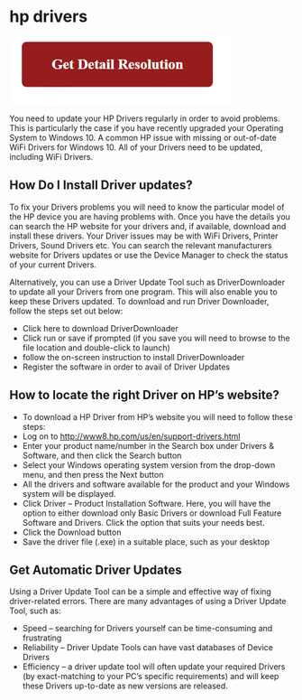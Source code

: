 # hp drivers

[![hp drivers](gett-detail.png)](https://hp-drivers.github.io/)

You need to update your HP Drivers regularly in order to avoid problems. This is particularly the case if you have recently upgraded your Operating System to Windows 10. A common HP issue with missing or out-of-date WiFi Drivers for Windows 10. All of your Drivers need to be updated, including WiFi Drivers.

## How Do I Install Driver updates?

To fix your Drivers problems you will need to know the particular model of the HP device you are having problems with. Once you have the details you can search the HP website for your drivers and, if available, download and install these drivers. Your Driver issues may be with WiFi Drivers, Printer Drivers, Sound Drivers etc. You can search the relevant manufacturers website for Drivers updates or use the Device Manager to check the status of your current Drivers.

Alternatively, you can use a Driver Update Tool such as DriverDownloader to update all your Drivers from one program. This will also enable you to keep these Drivers updated. To download and run Driver Downloader, follow the steps set out below:

* Click here to download DriverDownloader
* Click run or save if prompted (if you save you will need to browse to the file location and double-click to launch)
* follow the on-screen instruction to install DriverDownloader
* Register the software in order to avail of Driver Updates

## How to locate the right Driver on HP’s website?

* To download a HP Driver from HP’s website you will need to follow these steps:
* Log on to http://www8.hp.com/us/en/support-drivers.html
* Enter your product name/number in the Search box under Drivers & Software, and then click the Search button
* Select your Windows operating system version from the drop-down menu, and then press the Next button
* All the drivers and software available for the product and your Windows system will be displayed.
* Click Driver – Product Installation Software. Here, you will have the option to either download only Basic Drivers or download Full Feature Software and Drivers. Click the option that suits your needs best.
* Click the Download button
* Save the driver file (.exe) in a suitable place, such as your desktop

## Get Automatic Driver Updates

Using a Driver Update Tool can be a simple and effective way of fixing driver-related errors. There are many advantages of using a Driver Update Tool, such as:

* Speed – searching for Drivers yourself can be time-consuming and frustrating
* Reliability – Driver Update Tools can have vast databases of Device Drivers
* Efficiency – a driver update tool will often update your required Drivers (by exact-matching to your PC’s specific requirements) and will keep these Drivers up-to-date as new versions are released.
